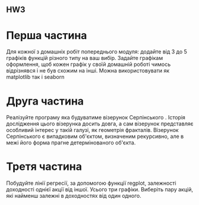 ## HW3
# Перша частина
Для кожної з домашніх робіт попереднього модуля:
додайте від 3 до 5 графіків функцій різного типу на ваш вибір. Задайте графікам оформлення, щоб кожен графік у своїй домашній роботі чимось відрізнявся і не був схожим на інші. Можна використовувати як matplotlib так і seaborn

# Друга частина
Реалізуйте програму яка будуватиме візерунок Серпінського . Історія дослідження цього візерунка досить довга, а сам візерунок представляє особливий інтерес у такій галузі, як геометрія фракталів. Візерунок Серпінського є випадковим об'єктом, визначеним рекурсивно, але в межі його форма прагне детермінованого об'єкта.

# Третя частина
Побудуйте лінії регресії, за допомогою функції regplot, залежності доходності однієї акції від іншої. Усього три графіки. Виберіть пару акцій, які найменш залежні в доходностях від один одного.
